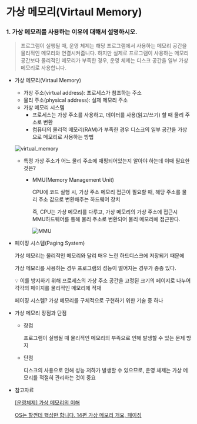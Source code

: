 # 가상 메모리(Virtaul Memory)

### 1. 가상 메모리를 사용하는 이유에 대해서 설명하시오.

> 프로그램이 실행될 때, 운영 체제는 해당 프로그램에서 사용하는 메모리 공간을 물리적인 메모리와 연결시켜줍니다. 하지만 실제로 프로그램이 사용하는 메모리 공간보다 물리적인 메모리가 부족한 경우, 운영 체제는 디스크 공간을 일부 가상 메모리로 사용합니다.
> 

- 가상 메모리(Virtaul Memory)
    - 가상 주소(virtual address): 프로세스가 참조하는 주소
    - 물리 주소(physical address): 실제 메모리 주소
    - 가상 메모리 시스템
        - 프로세스는 가상 주소를 사용하고, 데이터를 사용(읽고/쓰기) 할 때 물리 주소로 변환
        - 컴퓨터의 물리적 메모리(RAM)가 부족한 경우 디스크의 일부 공간을 가상으로 메모리로 사용하는 방법
    
    ![virtual_memory](https://user-images.githubusercontent.com/88701965/231039596-f3e079f4-00b4-464f-b30e-1ced0db03a4a.png)

    
    - 특정 가상 주소가 어느 물리 주소에 매핑되어있는지 알아야 하는데 이때 필요한 것은?
        - MMU(Memory Management Unit)
            
            CPU에 코드 실행 시, 가상 주소 메모리 접근이 필요할 때, 해당 주소를 물리 주소 값으로 변환해주는 하드웨어 장치
            
            즉, CPU는 가상 메모리를 다루고, 가상 메모리의 가상 주소에 접근시 MMU하드웨어를 통해 물리 주소로 변환되어 물리 메모리에 접근한다.
            
            ![MMU](https://user-images.githubusercontent.com/88701965/231039583-fa2ddaee-d670-45d5-930b-2d9c8311e769.png)

            
- 페이징 시스템(Paging System)
    
    가상 메모리는 물리적인 메모리와 달리 매우 느린 하드디스크에 저장되기 때문에
    
    가상 메모리를 사용하는 경우 프로그램의 성능이 떨어지는 경우가 종종 있다.
    
    <aside>
    💡 이를 방지하기 위해 프로세스의 가상 주소 공간을 고정된 크기의 페이지로 나누어 각각의 페이지를 물리적인 메모리에 적재
    
    </aside>
    
    페이징 시스템? 가상 메모리를 구체적으로 구현하기 위한 기술 중 하나
    
- 가상 메모리 장점과 단점
    - 장점
        
        프로그램이 실행될 때 물리적인 메모리의 부족으로 인해 발생할 수 있는 문제 방지
        
    - 단점
        
        디스크의 사용으로 인해 성능 저하가 발생할 수 있으므로, 운영 체제는 가상 메모리를 적절히 관리하는 것이 중요
        
        
- 참고자료
    
    [[운영체제] 가상 메모리의 이해](https://libertegrace.tistory.com/entry/운영체제-가상-메모리의-이해)
    
    [OS는 할껀데 핵심만 합니다. 14편 가상 메모리 개요, 페이징](https://velog.io/@chappi/OS는-할껀데-핵심만-합니다.-14편-가상-메모리-개요-페이징)